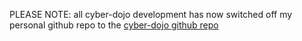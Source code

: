 
 PLEASE NOTE: all cyber-dojo development has now switched off my personal github repo to the [cyber-dojo github repo](https://github.com/cyber-dojo/web)
 
